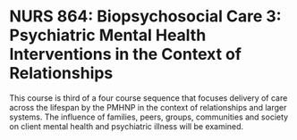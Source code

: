 # NURS 864: Biopsychosocial Care 3: Psychiatric Mental Health Interventions in the Context of Relationships

This course is third of a four course sequence that focuses delivery of care across the lifespan by the PMHNP in the context of relationships and larger systems. The influence of families, peers, groups, communities and society on client mental health and psychiatric illness will be examined.